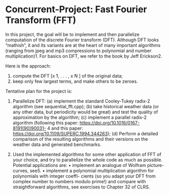 # Concurrent-Project: Fast Fourier Transform (FFT)

In this project, the goal will be to implement and then parallelize computation of the discrete Fourier transform (DFT). Although DFT looks “mathish”, it and its variants are at the heart of many important algorithms (ranging from jpeg and mp3 compressions to polynomial and number multiplication)1. For basics on DFT, we refer to the book by Jeff Erickson2.

Here is the approach:
1. compute the DFT [x ̃1, . . . , x ̃N ] of the original data;
2. keep only few largest terms, and make others to be zeroes.

Tentative plan for the project is:

1. Parallelize DFT:
(a) implement the standard Cooley-Tukey radix-2 algorithm (see sequential_fft.cpp);
(b) take historical weather data (or any other data, but periodicity would be great) and test the quality of approximation by the algorithm;
(c) implement a parallel radix-2 algorithm (following this paper: https://doi.org/10.1016/0167-8191(90)90031- 4 and this paper: https://doi.org/10.1109/SUPERC.1994.344263);
(d) Perform a detailed comparison of the resulting algorithms and their versions on the
weather data and generated benchmarks.

2. Used the implemented algorithms for some other application of FFT of your choice, and try to parallelize the whole code as much as possible. Potential applications are:
• implement an analogue of Wolfram picture-curves, see5.
• implement a polynomial multiplication algorithm for polynomials with integer coeffi- cients (so you adapt your DFT from complex number to numbers modulo prime!) and compare with straightforward algorithms, see exercises to Chapter 32 of CLRS.
